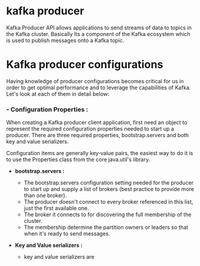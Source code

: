 # kafka producer
Kafka Producer API allows applications to send streams of data to topics in the Kafka cluster. Basically Its a component of the Kafka ecosystem which is used to publish messages onto a Kafka topic.

# Kafka producer configurations
Having knowledge of producer configurations becomes critical for us in order to get optimal performance and to leverage the capabilities of Kafka. Let's look at each of them in detail below:

### - Configuration Properties : 
When creating a Kafka producer client application, first need an object to represent the required configuration properties needed to start up a producer. There are three required properties, bootstrap.servers and both key and value serializers.

Configuration items are generally key‑value pairs, the easiest way to do it is to use the Properties class from the core java.util's library.

 - **bootstrap.servers :** 
	 - The bootstrap.servers configuration setting needed for the producer to start up and supply a list of brokers (best practice to provide more than one broker).
	 - The producer doesn't connect to every broker referenced in this list, just the first available one.
	 - The broker it connects to for discovering the full membership of the cluster.
	 - The membership  determine the partition owners or leaders so that when it's ready to send messages.
	 
 - **Key and Value serializers :**
	 - key and value serializers are 
 

<!--stackedit_data:
eyJoaXN0b3J5IjpbNzc5Mzg4MTk0LDYxMTAwOTM2MywxMTY4ND
k4MjAyLDc1MjI0OTcxNSwtMjg4NDA2NDg3LDE2MTc0OTU3NDQs
MzYyNjE5NDgxLDIwMzU4MjE1MzQsLTEyOTgxMTIzMTQsLTQ0NT
IzMDczMCwtOTY5OTU5MzYsLTE2NjA1NDkzNjksLTE2MzQ3NTM3
MTUsMTE4NTU3NzA3MCwtMjA1NDQ4NjY4MSwtNDcwNDUyNjA4LD
Y1MDg5ODE4LC0yMDg4NzQ2NjEyLC0yMDg4NzQ2NjEyLC0xMTcx
OTI4NDVdfQ==
-->